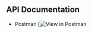 ## API Documentation
  * Postman
    [![View in
    Postman](https://devkumarpramanik.postman.co/workspace/Postman-API-Fundamentals-Studen~25b791e7-1c85-45e0-a113-6520264506de/collection/43835112-c956e912-55cf-406f-a528-426eaa577672?action=share&creator=43835112)
